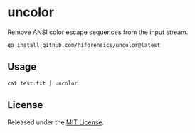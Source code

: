 # uncolor
Remove ANSI color escape sequences from the input stream.

```console
go install github.com/hiforensics/uncolor@latest
```

## Usage
```console
cat test.txt | uncolor
```

## License
Released under the [MIT License](LICENSE.md).